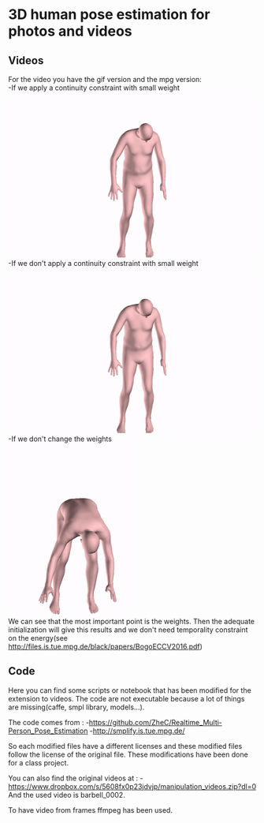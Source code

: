 # 3D human pose estimation for photos and videos

## Videos
For the video you have the gif version and the mpg version:<br />
-If we apply a continuity constraint with small weight<br />
![Alt text](continue.gif)
<br />
-If we don't apply a continuity constraint with small weight
<br />
![Alt text](no_continue.gif "If we don't apply a continuity constraint with small weight")
<br />
-If we don't change the weights 
<br />
![Alt text](large.gif "Large weight")
<br />
We can see that the most important point is the weights. Then the adequate initialization will give this results and we
don't need temporality constraint on the energy(see http://files.is.tue.mpg.de/black/papers/BogoECCV2016.pdf)

## Code

Here you can find some scripts or notebook that has been modified for the extension to videos. The code are not executable because a lot of things are missing(caffe, smpl library, models...).


The code comes from :
-https://github.com/ZheC/Realtime_Multi-Person_Pose_Estimation
-http://smplify.is.tue.mpg.de/

So each modified files have a different licenses and these modified files follow the license of the original file.
These modifications have been done for a class project.

You can also find the original videos at :
-https://www.dropbox.com/s/5608fx0p23jdvjp/manipulation_videos.zip?dl=0
And the used video is barbell_0002.

To have video from frames ffmpeg has been used.
